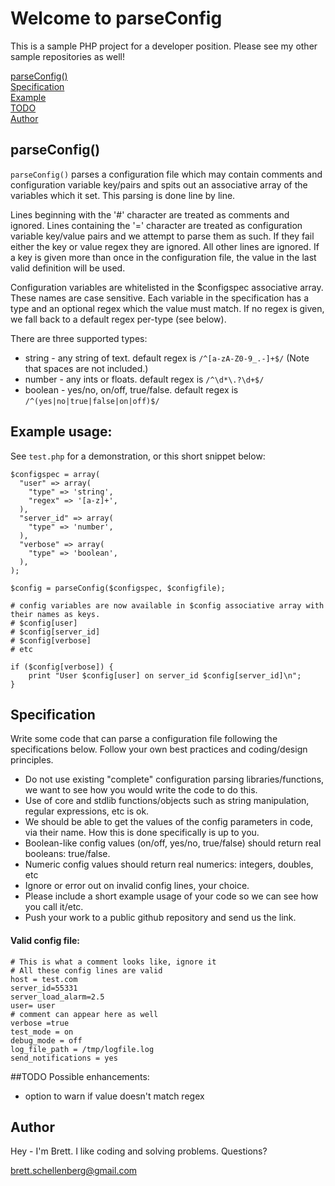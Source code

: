 # Welcome to parseConfig
This is a sample PHP project for a developer position. Please see my other sample repositories as well!

[parseConfig()](#parseconfig)  
[Specification](#specification)  
[Example](#example-usage)  
[TODO](#todo)  
[Author](#author)  

## parseConfig()
`parseConfig()` parses a configuration file which may contain comments and configuration variable key/pairs and spits out an associative array of the variables which it set. This parsing is done line by line.

Lines beginning with the '#' character are treated as comments and ignored.
Lines containing the '=' character are treated as configuration variable key/value pairs and we attempt to parse them as such. If they fail either the key or value regex they are ignored.
All other lines are ignored.
If a key is given more than once in the configuration file, the value in the last valid definition will be used.

Configuration variables are whitelisted in the $configspec associative array. These names are case sensitive.  Each variable in the specification has a type and an optional regex which the value must match. If no regex is given, we fall back to a default regex per-type (see below).

There are three supported types:
 - string - any string of text. default regex is `/^[a-zA-Z0-9_.-]+$/` (Note that spaces are not included.)
 - number - any ints or floats. default regex is `/^\d*\.?\d+$/`
 - boolean - yes/no, on/off, true/false. default regex is `/^(yes|no|true|false|on|off)$/`

## Example usage:
See `test.php` for a demonstration, or this short snippet below:

    $configspec = array(
      "user" => array(
        "type" => 'string',
        "regex" => '[a-z]+',
      ),
      "server_id" => array(
        "type" => 'number',
      ),
      "verbose" => array(
        "type" => 'boolean',
      ),
    );

    $config = parseConfig($configspec, $configfile);

    # config variables are now available in $config associative array with their names as keys.
    # $config[user]
    # $config[server_id]
    # $config[verbose]
    # etc

    if ($config[verbose]) {
        print "User $config[user] on server_id $config[server_id]\n";
    }

## Specification
Write some code that can parse a configuration file
following the specifications below. Follow your
own best practices and coding/design principles.

- Do not use existing "complete" configuration parsing
  libraries/functions, we want to see how you would write the code
  to do this.
- Use of core and stdlib functions/objects such as string
  manipulation, regular expressions, etc is ok.
- We should be able to get the values of the config parameters in
  code, via their name. How this is done specifically is up to you.
- Boolean-like config values (on/off, yes/no, true/false) should
  return real booleans: true/false.
- Numeric config values should return real numerics: integers,
  doubles, etc
- Ignore or error out on invalid config lines, your choice.
- Please include a short example usage of your code so we can see
  how you call it/etc.
- Push your work to a public github repository and send us the link.

#### Valid config file:

    # This is what a comment looks like, ignore it
    # All these config lines are valid
    host = test.com
    server_id=55331
    server_load_alarm=2.5
    user= user
    # comment can appear here as well
    verbose =true
    test_mode = on
    debug_mode = off
    log_file_path = /tmp/logfile.log
    send_notifications = yes

##TODO
Possible enhancements:
- option to warn if value doesn't match regex

## Author
Hey - I'm Brett. I like coding and solving problems. Questions?

brett.schellenberg@gmail.com
